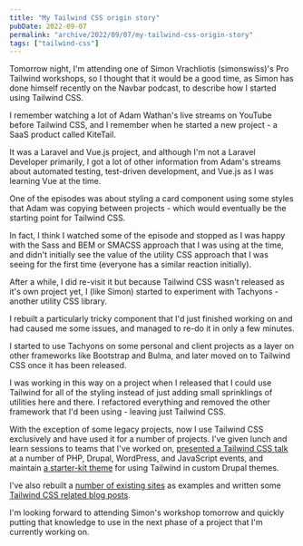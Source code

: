 ```yaml
---
title: "My Tailwind CSS origin story"
pubDate: 2022-09-07
permalink: "archive/2022/09/07/my-tailwind-css-origin-story"
tags: ["tailwind-css"]
---
```


Tomorrow night, I'm attending one of Simon Vrachliotis (simonswiss)'s Pro Tailwind workshops, so I thought that it would be a good time, as Simon has done himself recently on the Navbar podcast, to describe how I started using Tailwind CSS.

I remember watching a lot of Adam Wathan's live streams on YouTube before Tailwind CSS, and I remember when he started a new project - a SaaS product called KiteTail.

It was a Laravel and Vue.js project, and although I'm not a Laravel Developer primarily, I got a lot of other information from Adam's streams about automated testing, test-driven development, and Vue.js as I was learning Vue at the time.

One of the episodes was about styling a card component using some styles that Adam was copying between projects - which would eventually be the starting point for Tailwind CSS.

In fact, I think I watched some of the episode and stopped as I was happy with the Sass and BEM or SMACSS approach that I was using at the time, and didn't initially see the value of the utility CSS approach that I was seeing for the first time (everyone has a similar reaction initially).

After a while, I did re-visit it but because Tailwind CSS wasn't released as it's own project yet, I (like Simon) started to experiment with Tachyons - another utility CSS library.

I rebuilt a particularly tricky component that I'd just finished working on and had caused me some issues, and managed to re-do it in only a few minutes.

I started to use Tachyons on some personal and client projects as a layer on other frameworks like Bootstrap and Bulma, and later moved on to Tailwind CSS once it has been released.

I was working in this way on a project when I released that I could use Tailwind for all of the styling instead of just adding small sprinklings of utilities here and there. I refactored everything and removed the other framework that I'd been using - leaving just Tailwind CSS.

With the exception of some legacy projects, now I use Tailwind CSS exclusively and have used it for a number of projects. I've given lunch and learn sessions to teams that I've worked on, [presented a Tailwind CSS talk]({{site.url}}/presentations/taking-flight-tailwind-css) at a number of PHP, Drupal, WordPress, and JavaScript events, and maintain [a starter-kit theme](https://www.drupal.org/project/tailwindcss) for using Tailwind in custom Drupal themes.

I've also rebuilt a [number of existing sites]({{site.url}}/blog/uis-ive-rebuilt-tailwind-css) as examples and written some [Tailwind CSS related blog posts]({{site.url}}/blog/tags/tailwind-css).

I'm looking forward to attending Simon's workshop tomorrow and quickly putting that knowledge to use in the next phase of a project that I'm currently working on.
